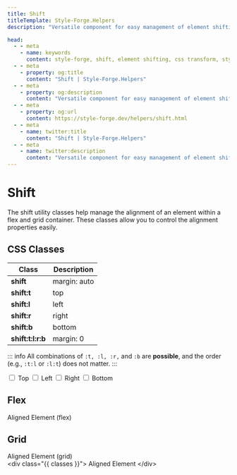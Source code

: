 ```yaml
---
title: Shift
titleTemplate: Style-Forge.Helpers
description: "Versatile component for easy management of element shifting in web apps."

head:
  - - meta
    - name: keywords
      content: style-forge, shift, element shifting, css transform, styling, web development, frontend, responsive
  - - meta
    - property: og:title
      content: "Shift | Style-Forge.Helpers"
  - - meta
    - property: og:description
      content: "Versatile component for easy management of element shifting in web apps."
  - - meta
    - property: og:url
      content: https://style-forge.dev/helpers/shift.html
  - - meta
    - name: twitter:title
      content: "Shift | Style-Forge.Helpers"
  - - meta
    - name: twitter:description
      content: "Versatile component for easy management of element shifting in web apps."
---
```


# Shift

The shift utility classes help manage the alignment of an element within a flex and grid container. These classes 
allow you to control the alignment properties easily.

## CSS Classes

<table class="d:t w">
<thead>
<tr><th>Class</th><th>Description</th></tr>
</thead>
<tbody>
<tr><td><b>shift</b></td><td>margin: auto</td></tr>
<tr><td><b>shift:t</b></td><td>top</td></tr>
<tr><td><b>shift:l</b></td><td>left</td></tr>
<tr><td><b>shift:r</b></td><td>right</td></tr>
<tr><td><b>shift:b</b></td><td>bottom</td></tr>
<tr><td><b>shift:t:l:r:b</b></td><td>margin: 0</td></tr>
</tbody>
</table>

::: info
All combinations of `:t, :l, :r,` and `:b` are **possible**, and the order (e.g., `:t:l` or `:l:t`) does not matter.
:::

<div class="d:f:y">

<div class="pos:s t">
  <div class="d:f wrap">
    <label class="sf-switch">
      <input v-model="pos.top" type="checkbox" /> <span>Top</span>
    </label>
    <label class="sf-switch">
      <input v-model="pos.left" type="checkbox" /> <span>Left</span>
    </label>
    <label class="sf-switch">
      <input v-model="pos.right" type="checkbox" /> <span>Right</span>
    </label>
    <label class="sf-switch">
      <input v-model="pos.bottom" type="checkbox" /> <span>Bottom</span>
    </label>
  </div>
</div>

<div class="d:f:x auto wrap half">
<div class="d:f:y">

## Flex

  <div class="example d:f wrap">
    <div :class="classes">
      Aligned Element (flex)
    </div>
  </div>

</div>
<div class="d:f:y">

## Grid

  <div class="example d:g wrap">
    <div :class="classes">
      Aligned Element (grid)
    </div>
  </div>
</div>
</div>

<highlight lang="html">
&lt;div class="{{ classes }}"&gt;
  Aligned Element
&lt;/div&gt;
</highlight>

</div>

<script setup>
import { reactive, computed } from 'vue';

import 'style-forge.form/src/var.css';

import 'style-forge.form/src/switch.css';

const pos = reactive({
  top: false,
  left: false,
  right: false,
  bottom: false,
});

const classes = computed(() => {
  const arr = ['shift'];
  if (pos.top) arr.push('t');
  if (pos.left) arr.push('l');
  if (pos.right) arr.push('r');
  if (pos.bottom) arr.push('b');
  return arr.join(':')
});
</script>
